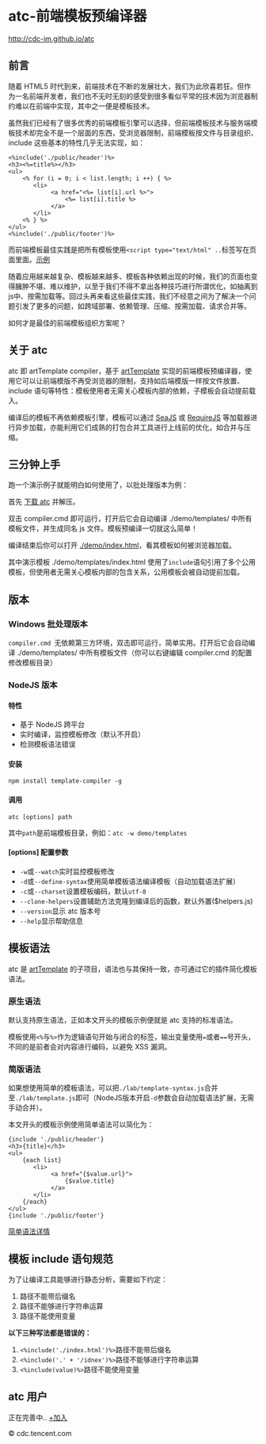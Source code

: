 #	atc-前端模板预编译器

<http://cdc-im.github.io/atc>


##	前言

随着 HTML5 时代到来，前端技术在不断的发展壮大，我们为此欣喜若狂。但作为一名前端开发者，我们也不无时无刻的感受到很多看似平常的技术因为浏览器制约难以在前端中实现，其中之一便是模板技术。
	
虽然我们已经有了很多优秀的前端模板引擎可以选择，但前端模板技术与服务端模板技术却完全不是一个层面的东西，受浏览器限制，前端模板按文件与目录组织、include 这些基本的特性几乎无法实现，如：

	<%include('./public/header')%>
	<h3><%=title%></h3>
	<ul>
	    <% for (i = 0; i < list.length; i ++) { %>
	       <li>
	        	<a href="<%= list[i].url %>">
	        		<%= list[i].title %>
	        	</a>
	       </li>
	    <% } %>
	</ul>
	<%include('./public/footer')%>
	
而前端模板最佳实践是把所有模板使用``<script type="text/html" ..``标签写在页面里面。[示例](http://aui.github.io/artTemplate/demo/basic.html) 

随着应用越来越复杂、模板越来越多、模板各种依赖出现的时候，我们的页面也变得臃肿不堪、难以维护，以至于我们不得不拿出各种技巧进行所谓优化，如抽离到js中、按需加载等。回过头再来看这些最佳实践，我们不经意之间为了解决一个问题引发了更多的问题，如跨域部署、依赖管理、压缩、按需加载、请求合并等。

如何才是最佳的前端模板组织方案呢？

##	关于 atc

atc 即 artTemplate compiler，基于 [artTemplate](https://github.com/aui/artTemplate) 实现的前端模板预编译器，使用它可以让前端模版不再受浏览器的限制，支持如后端模版一样按文件放置、include 语句等特性：模板使用者无需关心模板内部的依赖，子模板会自动提前载入。

编译后的模板不再依赖模板引擎，模板可以通过 [SeaJS](http://seajs.org) 或 [RequireJS](http://requirejs.org) 等加载器进行异步加载，亦能利用它们成熟的打包合并工具进行上线前的优化，如合并与压缩。

##	三分钟上手

跑一个演示例子就能明白如何使用了，以批处理版本为例：

首先 [下载 atc](https://github.com/cdc-im/atc/archive/master.zip) 并解压。

双击 compiler.cmd 即可运行，打开后它会自动编译 ./demo/templates/ 中所有模板文件，并生成同名 js 文件。模板预编译一切就这么简单！

编译结束后你可以打开 [./demo/index.html](http://cdc-im.github.io/atc/demo/)，看其模板如何被浏览器加载。

其中演示模板 ./demo/templates/index.html 使用了``include``语句引用了多个公用模板，但使用者无需关心模板内部的包含关系，公用模板会被自动提前加载。

##	版本

###	Windows 批处理版本

``compiler.cmd ``无依赖第三方环境，双击即可运行，简单实用。打开后它会自动编译 ./demo/templates/ 中所有模板文件（你可以右键编辑 compiler.cmd 的配置修改模板目录）

###	NodeJS 版本

####	特性

*	基于 NodeJS 跨平台
*	实时编译，监控模板修改（默认不开启）
*	检测模板语法错误

####	安装

	npm install template-compiler -g

####	调用

	atc [options] path

其中``path``是前端模板目录，例如：``atc -w demo/templates``

####	[options] 配置参数
            
*	``-w``或``--watch``实时监控模板修改
*	``-d``或``--define-syntax``使用简单模板语法编译模板（自动加载语法扩展）
*	``-c``或``--charset``设置模板编码，默认``utf-8``
*	``--clone-helpers``设置辅助方法克隆到编译后的函数，默认外置($helpers.js)
*	``--version``显示 atc 版本号
*	``--help``显示帮助信息

##	模板语法

atc 是 [artTemplate](https://github.com/aui/artTemplate) 的子项目，语法也与其保持一致，亦可通过它的插件简化模板语法。

###	原生语法

默认支持原生语法，正如本文开头的模板示例便就是 atc 支持的标准语法。

模板使用``<%``与``%>``作为逻辑语句开始与闭合的标签，输出变量使用``=``或者``==``号开头，不同的是前者会对内容进行编码，以避免 XSS 漏洞。

###	简版语法

如果想使用简单的模板语法，可以把``./lab/template-syntax.js``合并至``./lab/template.js``即可（NodeJS版本开启``-d``参数会自动加载语法扩展，无需手动合并）。

本文开头的模板示例使用简单语法可以简化为：

	{include './public/header'}
	<h3>{title}</h3>
	<ul>
	    {each list}
	       <li>
	        	<a href="{$value.url}">
	        		{$value.title}
	        	</a>
	       </li>
	    {/each}
	</ul>
	{include './public/footer'}
	
[简单语法详情](http://aui.github.com/artTemplate/extensions/index.html)

##	模板 include 语句规范

为了让编译工具能够进行静态分析，需要如下约定：

1.	路径不能带后缀名
2.	路径不能够进行字符串运算
3.	路径不能使用变量

**以下三种写法都是错误的：**

1.	``<%include('./index.html')%>``路径不能带后缀名
2.	``<%include('.' + '/idnex')%>``路径不能够进行字符串运算
3.	``<%include(value)%>``路径不能使用变量

##	atc 用户

正在完善中.. [+加入](https://github.com/cdc-im/atc/issues/1)

© cdc.tencent.com
